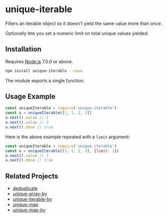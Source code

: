 # unique-iterable

Filters an iterable object so it doesn’t yield the same value more than once.

Optionally lets you set a numeric limit on total unique values yielded.

## Installation

Requires [Node.js](https://nodejs.org/) 7.0.0 or above.

```bash
npm install unique-iterable --save
```

The module exports a single function.

## Usage Example

```javascript
const uniqueIterable = require('unique-iterable')
const u = uniqueIterable([1, 1, 2, 2])
u.next().value // 1
u.next().value // 2
u.next().done // true
```

Here is the above example repeated with a `limit` argument:

```javascript
const uniqueIterable = require('unique-iterable')
const u = uniqueIterable([1, 1, 2, 2], {limit: 1})
u.next().value // 1
u.next().done // true
```

## Related Projects

* [deduplicate](https://github.com/lamansky/deduplicate)
* [unique-array-by](https://github.com/lamansky/unique-array-by)
* [unique-iterable-by](https://github.com/lamansky/unique-iterable-by)
* [unique-map](https://github.com/lamansky/unique-map)
* [unique-map-by](https://github.com/lamansky/unique-map-by)
